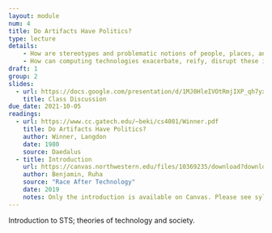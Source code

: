 ```yaml
---
layout: module
num: 4
title: Do Artifacts Have Politics?
type: lecture
details: 
    - How are stereotypes and problematic notions of people, places, and communities "baked in" to computing technologies, and what are some examples of this?
    - How can computing technologies exacerbate, reify, disrupt these ideas?
draft: 1
group: 2
slides:
  - url: https://docs.google.com/presentation/d/1MJ0HleIVOtRmjIXP_qh7yxn4cUsxZ9StRGUocwxqeNo/edit?usp=sharing
    title: Class Discussion
due_date: 2021-10-05
readings:
  - url: https://www.cc.gatech.edu/~beki/cs4001/Winner.pdf
    title: Do Artifacts Have Politics?
    author: Winner, Langdon
    date: 1980
    source: Daedalus
  - title: Introduction
    url: https://canvas.northwestern.edu/files/10369235/download?download_frd=1
    author: Benjamin, Ruha
    source: "Race After Technology"
    date: 2019
    notes: Only the introduction is available on Canvas. Please see syllabus for access options for the remaining chapters.
---
```


Introduction to STS; theories of technology and society.